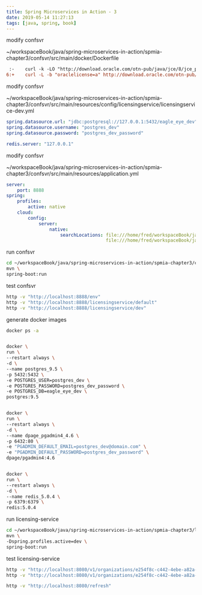 ```yaml
---
title: Spring Microservices in Action - 3
date: 2019-05-14 11:27:13
tags: [java, spring, book]
---
```


modify confsvr

~/workspaceBook/java/spring-microservices-in-action/spmia-chapter3/confsvr/src/main/docker/Dockerfile

```diff
 :-    curl -k -LO "http://download.oracle.com/otn-pub/java/jce/8/jce_policy-8.zip" -H 'Cookie: oraclelicense=accept-securebackup-cookie' && \
6:+    curl -L -b "oraclelicense=a" http://download.oracle.com/otn-pub/java/jce/8/jce_policy-8.zip -O && \
```

modify confsvr

~/workspaceBook/java/spring-microservices-in-action/spmia-chapter3/confsvr/src/main/resources/config/licensingservice/licensingservice-dev.yml

```yaml
spring.datasource.url: "jdbc:postgresql://127.0.0.1:5432/eagle_eye_dev"
spring.datasource.username: "postgres_dev"
spring.datasource.password: "postgres_dev_password"

redis.server: "127.0.0.1"
```

modify confsvr

~/workspaceBook/java/spring-microservices-in-action/spmia-chapter3/confsvr/src/main/resources/application.yml

```yaml
server:
    port: 8888
spring:
    profiles:
        active: native
    cloud:
        config:
            server:
                native:
                    searchLocations: file:///home/fred/workspaceBook/java/spring-microservices-in-action/spmia-chapter3/confsvr/src/main/resources/config/licensingservice,
                                     file:///home/fred/workspaceBook/java/spring-microservices-in-action/spmia-chapter3/confsvr/src/main/resources/config/organizationservice
```

run confsvr

```sh
cd ~/workspaceBook/java/spring-microservices-in-action/spmia-chapter3/confsvr && \
mvn \
spring-boot:run
```

test confsvr

```sh
http -v "http://localhost:8888/env"
http -v "http://localhost:8888/licensingservice/default"
http -v "http://localhost:8888/licensingservice/dev"
```

generate docker images

```sh
docker ps -a


docker \
run \
--restart always \
-d \
--name postgres_9.5 \
-p 5432:5432 \
-e POSTGRES_USER=postgres_dev \
-e POSTGRES_PASSWORD=postgres_dev_password \
-e POSTGRES_DB=eagle_eye_dev \
postgres:9.5


docker \
run \
--restart always \
-d \
--name dpage_pgadmin4_4.6 \
-p 6432:80 \
-e "PGADMIN_DEFAULT_EMAIL=postgres_dev@domain.com" \
-e "PGADMIN_DEFAULT_PASSWORD=postgres_dev_password" \
dpage/pgadmin4:4.6


docker \
run \
--restart always \
-d \
--name redis_5.0.4 \
-p 6379:6379 \
redis:5.0.4
```

run licensing-service

```sh
cd ~/workspaceBook/java/spring-microservices-in-action/spmia-chapter3/licensing-service && \
mvn \
-Dspring.profiles.active=dev \
spring-boot:run
```

test licensing-service

```sh
http -v "http://localhost:8080/v1/organizations/e254f8c-c442-4ebe-a82a-e2fc1d1ff78a/licenses/"
http -v "http://localhost:8080/v1/organizations/e254f8c-c442-4ebe-a82a-e2fc1d1ff78a/licenses/f3831f8c-c338-4ebe-a82a-e2fc1d1ff78a"

http -v "http://localhost:8080/refresh"
```
